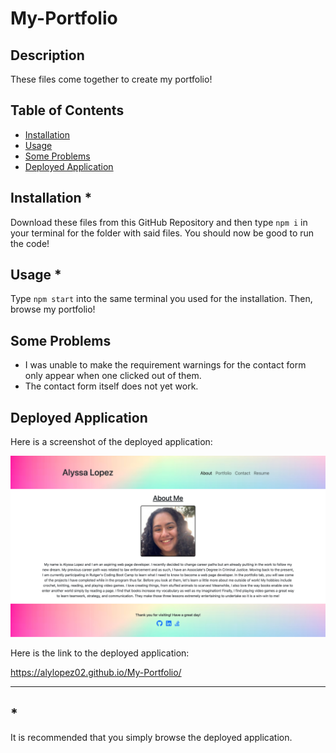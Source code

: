 # My-Portfolio
## Description
These files come together to create my portfolio!

## Table of Contents
- [Installation](#installation)
- [Usage](#usage)
- [Some Problems](#some-problems)
- [Deployed Application](#deployed-application)


## Installation *
Download these files from this GitHub Repository and then type `npm i` in your terminal for the folder with said files. You should now be good to run the code!

## Usage *
Type `npm start` into the same terminal you used for the installation. Then, browse my portfolio!

## Some Problems
- I was unable to make the requirement warnings for the contact form only appear when one clicked out of them.
- The contact form itself does not yet work.

## Deployed Application
Here is a screenshot of the deployed application:

![My Portfolio](./assets/deployed-application.png "My Portfolio")

Here is the link to the deployed application:

<a href="https://alylopez02.github.io/My-Portfolio/">https://alylopez02.github.io/My-Portfolio/</a>

----------
## *
It is recommended that you simply browse the deployed application.